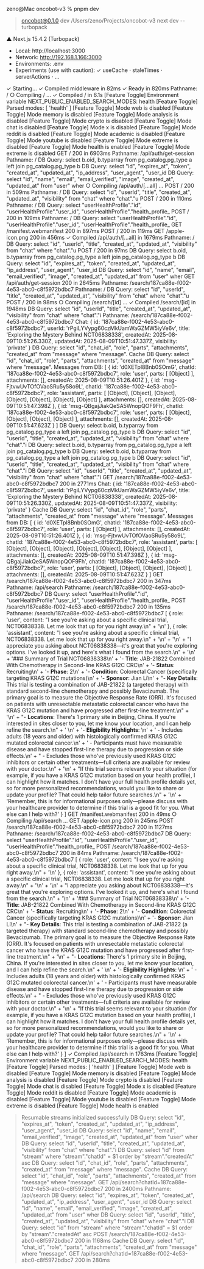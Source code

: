 zeno@Mac oncobot-v3 % pnpm dev

> oncobot@0.1.0 dev /Users/zeno/Projects/oncobot-v3
> next dev --turbopack

   ▲ Next.js 15.4.2 (Turbopack)
   - Local:        http://localhost:3000
   - Network:      http://192.168.1.166:3000
   - Environments: .env
   - Experiments (use with caution):
     ✓ useCache
     · staleTimes
     · serverActions
     · ...

 ✓ Starting...
 ✓ Compiled middleware in 82ms
 ✓ Ready in 820ms
Pathname:  /
 ○ Compiling / ...
 ✓ Compiled / in 6.1s
[Feature Toggle] Environment variable NEXT_PUBLIC_ENABLED_SEARCH_MODES: health
[Feature Toggle] Parsed modes: [ 'health' ]
[Feature Toggle] Mode web is disabled
[Feature Toggle] Mode memory is disabled
[Feature Toggle] Mode analysis is disabled
[Feature Toggle] Mode crypto is disabled
[Feature Toggle] Mode chat is disabled
[Feature Toggle] Mode x is disabled
[Feature Toggle] Mode reddit is disabled
[Feature Toggle] Mode academic is disabled
[Feature Toggle] Mode youtube is disabled
[Feature Toggle] Mode extreme is disabled
[Feature Toggle] Mode health is enabled
[Feature Toggle] Mode extreme is disabled
 GET / 200 in 6903ms
Pathname:  /api/auth/get-session
Pathname:  /
DB Query: 
      select b.oid, b.typarray
      from pg_catalog.pg_type a
      left join pg_catalog.pg_type b
DB Query: select "id", "expires_at", "token", "created_at", "updated_at", "ip_address", "user_agent", "user_id
DB Query: select "id", "name", "email", "email_verified", "image", "created_at", "updated_at" from "user" wher
 ○ Compiling /api/auth/[...all] ...
 POST / 200 in 509ms
Pathname:  /
DB Query: select "id", "userId", "title", "created_at", "updated_at", "visibility" from "chat" where "chat"."u
 POST / 200 in 110ms
Pathname:  /
DB Query: select "userHealthProfile"."id", "userHealthProfile"."user_id", "userHealthProfile"."health_profile_
 POST / 200 in 109ms
Pathname:  /
DB Query: select "userHealthProfile"."id", "userHealthProfile"."user_id", "userHealthProfile"."health_profile_
 GET /manifest.webmanifest 200 in 897ms
 POST / 200 in 119ms
 GET /apple-icon.png 200 in 456ms
 ✓ Compiled /api/auth/[...all] in 1679ms
Pathname:  /
DB Query: select "id", "userId", "title", "created_at", "updated_at", "visibility" from "chat" where "chat"."u
 POST / 200 in 97ms
DB Query: 
      select b.oid, b.typarray
      from pg_catalog.pg_type a
      left join pg_catalog.pg_type b
DB Query: select "id", "expires_at", "token", "created_at", "updated_at", "ip_address", "user_agent", "user_id
DB Query: select "id", "name", "email", "email_verified", "image", "created_at", "updated_at" from "user" wher
 GET /api/auth/get-session 200 in 2645ms
Pathname:  /search/187ca88e-f002-4e53-abc0-c8f5972bdbc7
Pathname:  /
DB Query: select "id", "userId", "title", "created_at", "updated_at", "visibility" from "chat" where "chat"."u
 POST / 200 in 98ms
 ○ Compiling /search/[id] ...
 ✓ Compiled /search/[id] in 1948ms
DB Query: select "id", "userId", "title", "created_at", "updated_at", "visibility" from "chat" where "chat"."i
Pathname:  /search/187ca88e-f002-4e53-abc0-c8f5972bdbc7
Chat:  {
  id: '187ca88e-f002-4e53-abc0-c8f5972bdbc7',
  userId: 'rPgiLYVypg60czMkUamWaGZMW5iyVe6v',
  title: 'Exploring the Mystery Behind NCT06838338',
  createdAt: 2025-08-09T10:51:26.330Z,
  updatedAt: 2025-08-09T10:51:47.337Z,
  visibility: 'private'
}
DB Query: select "id", "chat_id", "role", "parts", "attachments", "created_at" from "message" where "message".
 Cache  DB Query: select "id", "chat_id", "role", "parts", "attachments", "created_at" from "message" where "message".
Messages from DB:  [
  {
    id: 'd0XETpl8Bnb0SOmG',
    chatId: '187ca88e-f002-4e53-abc0-c8f5972bdbc7',
    role: 'user',
    parts: [ [Object] ],
    attachments: [],
    createdAt: 2025-08-09T10:51:26.401Z
  },
  {
    id: 'msg-FjtvwUvTOfOVaoSRu5y58o9L',
    chatId: '187ca88e-f002-4e53-abc0-c8f5972bdbc7',
    role: 'assistant',
    parts: [
      [Object], [Object],
      [Object], [Object],
      [Object], [Object],
      [Object]
    ],
    attachments: [],
    createdAt: 2025-08-09T10:51:47.398Z
  },
  {
    id: 'msg-QBgajJiakQeSA5WnopQOF9Fh',
    chatId: '187ca88e-f002-4e53-abc0-c8f5972bdbc7',
    role: 'user',
    parts: [ [Object], [Object], [Object], [Object] ],
    attachments: [],
    createdAt: 2025-08-09T10:51:47.623Z
  }
]
DB Query: 
      select b.oid, b.typarray
      from pg_catalog.pg_type a
      left join pg_catalog.pg_type b
DB Query: select "id", "userId", "title", "created_at", "updated_at", "visibility" from "chat" where "chat"."i
DB Query: 
      select b.oid, b.typarray
      from pg_catalog.pg_type a
      left join pg_catalog.pg_type b
DB Query: 
      select b.oid, b.typarray
      from pg_catalog.pg_type a
      left join pg_catalog.pg_type b
DB Query: select "id", "userId", "title", "created_at", "updated_at", "visibility" from "chat" where "chat"."i
DB Query: select "id", "userId", "title", "created_at", "updated_at", "visibility" from "chat" where "chat"."i
 GET /search/187ca88e-f002-4e53-abc0-c8f5972bdbc7 200 in 2771ms
Chat:  {
  id: '187ca88e-f002-4e53-abc0-c8f5972bdbc7',
  userId: 'rPgiLYVypg60czMkUamWaGZMW5iyVe6v',
  title: 'Exploring the Mystery Behind NCT06838338',
  createdAt: 2025-08-09T10:51:26.330Z,
  updatedAt: 2025-08-09T10:51:47.337Z,
  visibility: 'private'
}
 Cache  DB Query: select "id", "chat_id", "role", "parts", "attachments", "created_at" from "message" where "message".
Messages from DB:  [
  {
    id: 'd0XETpl8Bnb0SOmG',
    chatId: '187ca88e-f002-4e53-abc0-c8f5972bdbc7',
    role: 'user',
    parts: [ [Object] ],
    attachments: [],
    createdAt: 2025-08-09T10:51:26.401Z
  },
  {
    id: 'msg-FjtvwUvTOfOVaoSRu5y58o9L',
    chatId: '187ca88e-f002-4e53-abc0-c8f5972bdbc7',
    role: 'assistant',
    parts: [
      [Object], [Object],
      [Object], [Object],
      [Object], [Object],
      [Object]
    ],
    attachments: [],
    createdAt: 2025-08-09T10:51:47.398Z
  },
  {
    id: 'msg-QBgajJiakQeSA5WnopQOF9Fh',
    chatId: '187ca88e-f002-4e53-abc0-c8f5972bdbc7',
    role: 'user',
    parts: [ [Object], [Object], [Object], [Object] ],
    attachments: [],
    createdAt: 2025-08-09T10:51:47.623Z
  }
]
 GET /search/187ca88e-f002-4e53-abc0-c8f5972bdbc7 200 in 347ms
Pathname:  /api/search
Pathname:  /search/187ca88e-f002-4e53-abc0-c8f5972bdbc7
DB Query: select "userHealthProfile"."id", "userHealthProfile"."user_id", "userHealthProfile"."health_profile_
 POST /search/187ca88e-f002-4e53-abc0-c8f5972bdbc7 200 in 135ms
Pathname:  /search/187ca88e-f002-4e53-abc0-c8f5972bdbc7
[
  {
    role: 'user',
    content: "I see you're asking about a specific clinical trial, NCT06838338. Let me look that up for you right away.\n" +
      '\n'
  },
  {
    role: 'assistant',
    content: "I see you're asking about a specific clinical trial, NCT06838338. Let me look that up for you right away.\n" +
      '\n' +
      '\n' +
      "I appreciate you asking about NCT06838338—it's great that you're exploring options. I've looked it up, and here's what I found from the search.\n" +
      '\n' +
      '### Summary of Trial NCT06838338\n' +
      '- **Title**: JAB-21822 Combined With Chemotherapy in Second-line KRAS G12C CRC\n' +
      '- **Status**: Recruiting\n' +
      '- **Phase**: 2\n' +
      '- **Condition**: Colorectal Cancer (specifically targeting KRAS G12C mutations)\n' +
      '- **Sponsor**: Jian Li\n' +
      "- **Key Details**: This trial is testing a combination of JAB-21822 (a targeted therapy) with standard second-line chemotherapy and possibly Bevacizumab. The primary goal is to measure the Objective Response Rate (ORR). It's focused on patients with unresectable metastatic colorectal cancer who have the KRAS G12C mutation and have progressed after first-line treatment.\n" +
      '\n' +
      "- **Locations**: There's 1 primary site in Beijing, China. If you're interested in sites closer to you, let me know your location, and I can help refine the search.\n" +
      '  \n' +
      '- **Eligibility Highlights**: \n' +
      '  - Includes adults (18 years and older) with histologically confirmed KRAS G12C mutated colorectal cancer.\n' +
      '  - Participants must have measurable disease and have stopped first-line therapy due to progression or side effects.\n' +
      "  - Excludes those who've previously used KRAS G12C inhibitors or certain other treatments—full criteria are available for review with your doctor.\n" +
      '\n' +
      "If this trial seems relevant to your situation (for example, if you have a KRAS G12C mutation based on your health profile), I can highlight how it matches. I don't have your full health profile details yet, so for more personalized recommendations, would you like to share or update your profile? That could help tailor future searches.\n" +
      '\n' +
      'Remember, this is for informational purposes only—please discuss with your healthcare provider to determine if this trial is a good fit for you. What else can I help with?'
  }
]
 GET /manifest.webmanifest 200 in 49ms
 ○ Compiling /api/search ...
 GET /apple-icon.png 200 in 245ms
 POST /search/187ca88e-f002-4e53-abc0-c8f5972bdbc7 200 in 1127ms
Pathname:  /search/187ca88e-f002-4e53-abc0-c8f5972bdbc7
DB Query: select "userHealthProfile"."id", "userHealthProfile"."user_id", "userHealthProfile"."health_profile_
 POST /search/187ca88e-f002-4e53-abc0-c8f5972bdbc7 200 in 84ms
Pathname:  /search/187ca88e-f002-4e53-abc0-c8f5972bdbc7
[
  {
    role: 'user',
    content: "I see you're asking about a specific clinical trial, NCT06838338. Let me look that up for you right away.\n" +
      '\n'
  },
  {
    role: 'assistant',
    content: "I see you're asking about a specific clinical trial, NCT06838338. Let me look that up for you right away.\n" +
      '\n' +
      '\n' +
      "I appreciate you asking about NCT06838338—it's great that you're exploring options. I've looked it up, and here's what I found from the search.\n" +
      '\n' +
      '### Summary of Trial NCT06838338\n' +
      '- **Title**: JAB-21822 Combined With Chemotherapy in Second-line KRAS G12C CRC\n' +
      '- **Status**: Recruiting\n' +
      '- **Phase**: 2\n' +
      '- **Condition**: Colorectal Cancer (specifically targeting KRAS G12C mutations)\n' +
      '- **Sponsor**: Jian Li\n' +
      "- **Key Details**: This trial is testing a combination of JAB-21822 (a targeted therapy) with standard second-line chemotherapy and possibly Bevacizumab. The primary goal is to measure the Objective Response Rate (ORR). It's focused on patients with unresectable metastatic colorectal cancer who have the KRAS G12C mutation and have progressed after first-line treatment.\n" +
      '\n' +
      "- **Locations**: There's 1 primary site in Beijing, China. If you're interested in sites closer to you, let me know your location, and I can help refine the search.\n" +
      '  \n' +
      '- **Eligibility Highlights**: \n' +
      '  - Includes adults (18 years and older) with histologically confirmed KRAS G12C mutated colorectal cancer.\n' +
      '  - Participants must have measurable disease and have stopped first-line therapy due to progression or side effects.\n' +
      "  - Excludes those who've previously used KRAS G12C inhibitors or certain other treatments—full criteria are available for review with your doctor.\n" +
      '\n' +
      "If this trial seems relevant to your situation (for example, if you have a KRAS G12C mutation based on your health profile), I can highlight how it matches. I don't have your full health profile details yet, so for more personalized recommendations, would you like to share or update your profile? That could help tailor future searches.\n" +
      '\n' +
      'Remember, this is for informational purposes only—please discuss with your healthcare provider to determine if this trial is a good fit for you. What else can I help with?'
  }
]
 ✓ Compiled /api/search in 1763ms
[Feature Toggle] Environment variable NEXT_PUBLIC_ENABLED_SEARCH_MODES: health
[Feature Toggle] Parsed modes: [ 'health' ]
[Feature Toggle] Mode web is disabled
[Feature Toggle] Mode memory is disabled
[Feature Toggle] Mode analysis is disabled
[Feature Toggle] Mode crypto is disabled
[Feature Toggle] Mode chat is disabled
[Feature Toggle] Mode x is disabled
[Feature Toggle] Mode reddit is disabled
[Feature Toggle] Mode academic is disabled
[Feature Toggle] Mode youtube is disabled
[Feature Toggle] Mode extreme is disabled
[Feature Toggle] Mode health is enabled
 > Resumable streams initialized successfully
DB Query: select "id", "expires_at", "token", "created_at", "updated_at", "ip_address", "user_agent", "user_id
DB Query: select "id", "name", "email", "email_verified", "image", "created_at", "updated_at" from "user" wher
DB Query: select "id", "userId", "title", "created_at", "updated_at", "visibility" from "chat" where "chat"."i
DB Query: select "id" from "stream" where "stream"."chatId" = $1 order by "stream"."createdAt" asc
DB Query: select "id", "chat_id", "role", "parts", "attachments", "created_at" from "message" where "message".
 Cache  DB Query: select "id", "chat_id", "role", "parts", "attachments", "created_at" from "message" where "message".
 GET /api/search?chatId=187ca88e-f002-4e53-abc0-c8f5972bdbc7 200 in 2400ms
Pathname:  /api/search
DB Query: select "id", "expires_at", "token", "created_at", "updated_at", "ip_address", "user_agent", "user_id
DB Query: select "id", "name", "email", "email_verified", "image", "created_at", "updated_at" from "user" wher
DB Query: select "id", "userId", "title", "created_at", "updated_at", "visibility" from "chat" where "chat"."i
DB Query: select "id" from "stream" where "stream"."chatId" = $1 order by "stream"."createdAt" asc
 POST /search/187ca88e-f002-4e53-abc0-c8f5972bdbc7 200 in 1168ms
 Cache  DB Query: select "id", "chat_id", "role", "parts", "attachments", "created_at" from "message" where "message".
 GET /api/search?chatId=187ca88e-f002-4e53-abc0-c8f5972bdbc7 200 in 280ms